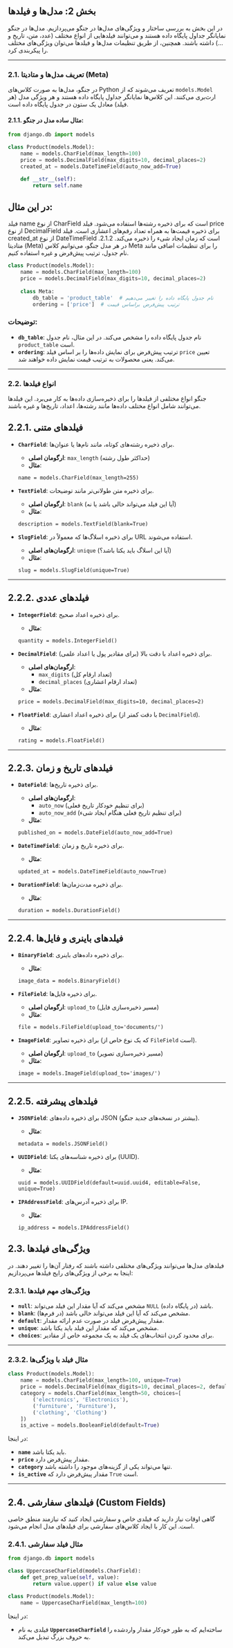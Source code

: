 
## بخش 2: مدل‌ها و فیلدها

در این بخش به بررسی ساختار و ویژگی‌های مدل‌ها در جنگو می‌پردازیم. مدل‌ها در جنگو نمایانگر جداول پایگاه داده هستند و می‌توانند فیلدهایی از انواع مختلف (عدد، متن، تاریخ و ...) داشته باشند. همچنین، از طریق تنظیمات مدل‌ها و فیلدها می‌توان ویژگی‌های مختلف را پیکربندی کرد.

---

### 2.1. تعریف مدل‌ها و متادیتا (Meta)

در جنگو، مدل‌ها به صورت کلاس‌های Python تعریف می‌شوند که از `models.Model` ارث‌بری می‌کنند. این کلاس‌ها نمایانگر جداول پایگاه داده هستند و هر ویژگی مدل (هر فیلد) معادل یک ستون در جدول پایگاه داده است.

#### 2.1.1. مثال ساده مدل در جنگو:

```python
from django.db import models

class Product(models.Model):
    name = models.CharField(max_length=100)
    price = models.DecimalField(max_digits=10, decimal_places=2)
    created_at = models.DateTimeField(auto_now_add=True)

    def __str__(self):
        return self.name
```

## در این مثال:

فیلد name از نوع CharField است که برای ذخیره رشته‌ها استفاده می‌شود.
فیلد price از نوع DecimalField برای ذخیره قیمت‌ها به همراه تعداد رقم‌های اعشاری است.
فیلد created_at از نوع DateTimeField است که زمان ایجاد شیء را ذخیره می‌کند.
2.1.2. متادیتا (Meta)
در هر مدل جنگو، می‌توانیم کلاس Meta را برای تنظیمات اضافی مانند نام جدول، ترتیب پیش‌فرض و غیره استفاده کنیم.

```python
class Product(models.Model):
    name = models.CharField(max_length=100)
    price = models.DecimalField(max_digits=10, decimal_places=2)
    
    class Meta:
        db_table = 'product_table'  # نام جدول پایگاه داده را تغییر می‌دهیم
        ordering = ['price']  # ترتیب پیش‌فرض براساس قیمت

```

### توضیحات:

- **`db_table`**: نام جدول پایگاه داده را مشخص می‌کند. در این مثال، نام جدول `product_table` است.
- **`ordering`**: ترتیب پیش‌فرض برای نمایش داده‌ها را بر اساس فیلد `price` تعیین می‌کند. یعنی محصولات به ترتیب قیمت نمایش داده خواهند شد.

---

### 2.2. انواع فیلدها

جنگو انواع مختلفی از فیلدها را برای ذخیره‌سازی داده‌ها به کار می‌برد. این فیلدها می‌توانند شامل انواع مختلف داده‌ها مانند رشته‌ها، اعداد، تاریخ‌ها و غیره باشند.
## 2.2.1. فیلدهای متنی

- **`CharField`**: برای ذخیره رشته‌های کوتاه، مانند نام‌ها یا عنوان‌ها.
  - **ارگومان اصلی**: `max_length` (حداکثر طول رشته)
  - **مثال**:
  ```
  name = models.CharField(max_length=255)
  ```

- **`TextField`**: برای ذخیره متن طولانی‌تر مانند توضیحات.
  - **ارگومان اصلی**: `blank` (آیا این فیلد می‌تواند خالی باشد یا نه)
  - **مثال**:
  ```
  description = models.TextField(blank=True)
  ```

- **`SlugField`**: برای ذخیره اسلاگ‌ها که معمولاً در URL استفاده می‌شوند.
  - **ارگومان‌های اصلی**: `unique` (آیا این اسلاگ باید یکتا باشد؟)
  - **مثال**:
  ```
  slug = models.SlugField(unique=True)
  ```

---

## 2.2.2. فیلدهای عددی

- **`IntegerField`**: برای ذخیره اعداد صحیح.
  - **مثال**:
  ```
  quantity = models.IntegerField()
  ```

- **`DecimalField`**: برای ذخیره اعداد با دقت بالا (برای مقادیر پول یا اعداد علمی).
  - **ارگومان‌های اصلی**: 
    - `max_digits` (تعداد ارقام کل)
    - `decimal_places` (تعداد ارقام اعشاری)
  - **مثال**:
  ```
  price = models.DecimalField(max_digits=10, decimal_places=2)
  ```

- **`FloatField`**: برای ذخیره اعداد اعشاری (با دقت کمتر از `DecimalField`).
  - **مثال**:
  ```
  rating = models.FloatField()
  ```

---

## 2.2.3. فیلدهای تاریخ و زمان

- **`DateField`**: برای ذخیره تاریخ‌ها.
  - **ارگومان‌های اصلی**:
    - `auto_now` (برای تنظیم خودکار تاریخ فعلی)
    - `auto_now_add` (برای تنظیم تاریخ فعلی هنگام ایجاد شیء)
  - **مثال**:
  ```
  published_on = models.DateField(auto_now_add=True)
  ```

- **`DateTimeField`**: برای ذخیره تاریخ و زمان.
  - **مثال**:
  ```
  updated_at = models.DateTimeField(auto_now=True)
  ```

- **`DurationField`**: برای ذخیره مدت‌زمان‌ها.
  - **مثال**:
  ```
  duration = models.DurationField()
  ```

---

## 2.2.4. فیلدهای باینری و فایل‌ها

- **`BinaryField`**: برای ذخیره داده‌های باینری.
  - **مثال**:
  ```
  image_data = models.BinaryField()
  ```

- **`FileField`**: برای ذخیره فایل‌ها.
  - **ارگومان اصلی**: `upload_to` (مسیر ذخیره‌سازی فایل)
  - **مثال**:
  ```
  file = models.FileField(upload_to='documents/')
  ```

- **`ImageField`**: برای ذخیره تصاویر (که یک نوع خاص از `FileField` است).
  - **ارگومان اصلی**: `upload_to` (مسیر ذخیره‌سازی تصویر)
  - **مثال**:
  ```
  image = models.ImageField(upload_to='images/')
  ```

---

## 2.2.5. فیلدهای پیشرفته

- **`JSONField`**: برای ذخیره داده‌های JSON (بیشتر در نسخه‌های جدید جنگو).
  - **مثال**:
  ```
  metadata = models.JSONField()
  ```

- **`UUIDField`**: برای ذخیره شناسه‌های یکتا (UUID).
  - **مثال**:
  ```
  uuid = models.UUIDField(default=uuid.uuid4, editable=False, unique=True)
  ```

- **`IPAddressField`**: برای ذخیره آدرس‌های IP.
  - **مثال**:
  ```
  ip_address = models.IPAddressField()
  ```
## 2.3. ویژگی‌های فیلدها

فیلدهای مدل‌ها می‌توانند ویژگی‌های مختلفی داشته باشند که رفتار آن‌ها را تغییر دهند. در اینجا به برخی از ویژگی‌های رایج فیلدها می‌پردازیم:

### 2.3.1. ویژگی‌های مهم فیلدها

- **`null`**: مشخص می‌کند که آیا مقدار این فیلد می‌تواند `NULL` باشد (در پایگاه داده).
- **`blank`**: مشخص می‌کند که آیا این فیلد می‌تواند خالی باشد (در فرم‌ها).
- **`default`**: مقدار پیش‌فرض فیلد در صورت عدم ارائه مقدار.
- **`unique`**: مشخص می‌کند که مقدار این فیلد باید یکتا باشد.
- **`choices`**: برای محدود کردن انتخاب‌های یک فیلد به یک مجموعه خاص از مقادیر.

---

### 2.3.2. مثال فیلد با ویژگی‌ها

```python
class Product(models.Model):
    name = models.CharField(max_length=100, unique=True)
    price = models.DecimalField(max_digits=10, decimal_places=2, default=0.0)
    category = models.CharField(max_length=50, choices=[
        ('electronics', 'Electronics'),
        ('furniture', 'Furniture'),
        ('clothing', 'Clothing')
    ])
    is_active = models.BooleanField(default=True)
```

در اینجا:

- **`name`** باید یکتا باشد.
- **`price`** مقدار پیش‌فرض دارد.
- **`category`** تنها می‌تواند یکی از گزینه‌های موجود را داشته باشد.
- **`is_active`** مقدار پیش‌فرض دارد که `True` است.

---

## 2.4. فیلدهای سفارشی (Custom Fields)

گاهی اوقات نیاز دارید که فیلدی خاص و سفارشی ایجاد کنید که نیازمند منطق خاصی است. این کار با ایجاد کلاس‌های سفارشی برای فیلدهای مدل انجام می‌شود.

### 2.4.1. مثال فیلد سفارشی

```python
from django.db import models

class UppercaseCharField(models.CharField):
    def get_prep_value(self, value):
        return value.upper() if value else value

class Product(models.Model):
    name = UppercaseCharField(max_length=100)
```

در اینجا:

- فیلدی به نام **`UppercaseCharField`** ساخته‌ایم که به طور خودکار مقدار واردشده را به حروف بزرگ تبدیل می‌کند.
